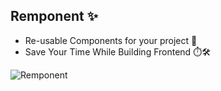 ## Remponent ✨
- Re-usable Components for your project 💯
- Save Your Time While Building Frontend ⏱️🛠️


![Remponent](https://github.com/Remponent/.github/assets/73933669/9fa56ef1-9476-48e8-a428-9b263f0335a1)
